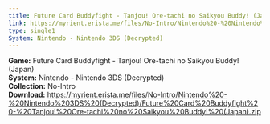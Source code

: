 ```yaml
---
title: Future Card Buddyfight - Tanjou! Ore-tachi no Saikyou Buddy! (Japan)
link: https://myrient.erista.me/files/No-Intro/Nintendo%20-%20Nintendo%203DS%20(Decrypted)/Future%20Card%20Buddyfight%20-%20Tanjou!%20Ore-tachi%20no%20Saikyou%20Buddy!%20(Japan).zip
type: single1
System: Nintendo - Nintendo 3DS (Decrypted)
---
```

<b>Game:</b> Future Card Buddyfight - Tanjou! Ore-tachi no Saikyou Buddy! (Japan)<br>
<b>System:</b> Nintendo - Nintendo 3DS (Decrypted)<br>
<b>Collection:</b> No-Intro<br>
<b>Download:</b> https://myrient.erista.me/files/No-Intro/Nintendo%20-%20Nintendo%203DS%20(Decrypted)/Future%20Card%20Buddyfight%20-%20Tanjou!%20Ore-tachi%20no%20Saikyou%20Buddy!%20(Japan).zip